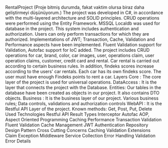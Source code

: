 RentalProject
(Proje bitmiş durumda, fakat vaktim olursa biraz daha geliştirmeyi düşünüyorum.) The project was developed in C#, in accordance with the multi-layered architecture and SOLID principles. CRUD operations were performed using the Entity Framework. MSSQL Localdb was used for database in the project. This system includes authentication and authorization. Users can only perform transactions for which they are authorized. Implementations of JWT; Transaction, Cache, Validation and Performance aspects have been implemented. Fluent Validation support for Validation, Autofac support for IoC added. The project includes CRUD operations for car, brand, color, car images, user, operations claim, user operation claims, customer, credit card and rental. Car rental is carried out according to certain business rules. In addition, findeks scores increase according to the users' car rentals. Each car has its own findeks score. The user must have enough Findeks points to rent a car.
Layers
Core : The core layer of the project is used for universal operations.
DataAccess : It is the layer that connects the project with the Database.
Entities: Our tables in the database have been created as objects in our project. It also contains DTO objects.
Business : It is the business layer of our project. Various business rules; Data controls, validations and authorization controls
WebAPI : It is the Restful API Layer of the project. Known methods: Get, Post, Put, Delete
Used Technologies
Restful API
Result Types
Interceptor
Autofac
AOP, Aspect Oriented Programming
Caching
Performance
Transaction
Validation
Fluent Validation
Cache Management
JWT Authentication
Repository Design Pattern
Cross Cutting Concerns
Caching
Validation
Extensions
Claim
Exception Middleware
Service Collection
Error Handling
Validation Error Details
